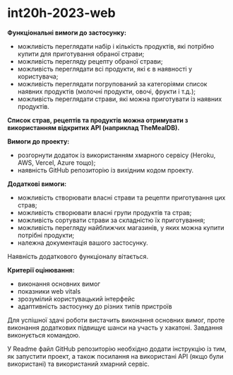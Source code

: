 # int20h-2023-web

</hr>

<b>Функціональні вимоги до застосунку:</b>

- можливість переглядати набір і кількість продуктів, які потрібно
купити для приготування обраної страви;
- можливість перегляду рецепту обраної страви;
- можливість переглядати всі продукти, які є в наявності у користувача;
- можливість переглядати погрупований за категоріями список
наявних продуктів (молочні продукти, овочі, фрукти і т.д.);
- можливість переглядати страви, які можна приготувати із наявних
продуктів.

<b>Список страв, рецептів та продуктів можна отримувати з
використанням відкритих API (наприклад TheMealDB).</b>

<b>Вимоги до проекту:</b>
- розгорнути додаток iз використанням хмарного сервісу (Heroku, AWS,
Vercel, Azure тощо);
- наявність GitHub репозиторію із вихідним кодом проекту.

<b>Додаткові вимоги:</b>
- можливість створювати власні страви та рецепти приготування цих
страв;
- можливість створювати власні групи продуктів та страв;
- можливість сортувати страви за складністю їх приготування;
- можливість перегляду найближчих магазинів, у яких можна купити
потрібні продукти;
- належна документація вашого застосунку.

Наявність додаткового функціоналу вітається.

<b>Критерії оцінювання:</b>
- виконання основних вимог
- показники web vitals
- зрозумілий користувацький інтерфейс
- адаптивність застосунку до різних типів пристроїв

Для успішної здачі роботи вистачить виконання основних вимог, проте
виконання додаткових підвищує шанси на участь у хакатоні. Завдання
виконується командою.

У Readme файл GitHub репозиторію необхідно додати інструкцію із тим,
як запустити проект, а також посилання на використані API (якщо були
використані) та використаний хмарний сервіс.
